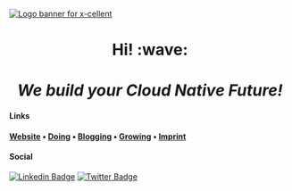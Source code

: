 [![Logo banner for x-cellent](https://www.x-cellent.com/x-cellent-technologies-rgb.svg)](https://www.x-cellent.com)
<h1 align='center'> Hi! :wave:</h1>
<p align='center'>

<h1 align='center'><i>We build your Cloud Native Future!</i></h1>

#### Links

<h4><a href="https://www.x-cellent.com">Website</a> • <a href="https://www.x-cellent.com/doing">Doing</a> • <a href="https://www.x-cellent.com/blogging">Blogging</a> • <a href="https://www.x-cellent.com/growing">Growing</a>
• <a href="https://www.x-cellent.com/siteNotice">Imprint</a>

#### Social

[![Linkedin Badge](https://img.shields.io/badge/-LinkedIn-0e76a8?style=flat-square&logo=Linkedin&logoColor=white)](https://www.linkedin.com/company/x-cellent-technologies-gmbh/)
[![Twitter Badge](https://img.shields.io/badge/-Twitter-00acee?style=flat-square&logo=Twitter&logoColor=white)](https://twitter.com/xcellent_muc)
